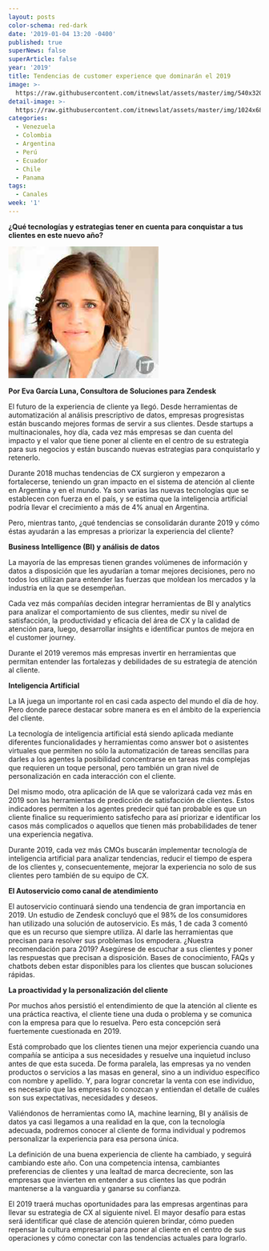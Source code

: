 ```yaml
---
layout: posts
color-schema: red-dark
date: '2019-01-04 13:20 -0400'
published: true
superNews: false
superArticle: false
year: '2019'
title: Tendencias de customer experience que dominarán el 2019
image: >-
  https://raw.githubusercontent.com/itnewslat/assets/master/img/540x320/Customer-services-p.jpg
detail-image: >-
  https://raw.githubusercontent.com/itnewslat/assets/master/img/1024x680/Customer-services-g.jpg
categories:
  - Venezuela
  - Colombia
  - Argentina
  - Perú
  - Ecuador
  - Chile
  - Panama
tags:
  - Canales
week: '1'
---
```

**¿Qué tecnologías y estrategias tener en cuenta para conquistar a tus clientes en este nuevo año?**

![Por Eva García Luna, Consultora de Soluciones para Zendesk](https://raw.githubusercontent.com/itnewslat/assets/master/img/300x300/Eva-Garcia-Luna.jpg)

**Por Eva García Luna, Consultora de Soluciones para Zendesk**

El futuro de la experiencia de cliente ya llegó. Desde herramientas de automatización al análisis prescriptivo de datos, empresas progresistas están buscando mejores formas de servir a sus clientes. Desde startups a multinacionales, hoy día, cada vez más empresas se dan cuenta del impacto y el valor que tiene poner al cliente en el centro de su estrategia para sus negocios y están buscando nuevas estrategias para conquistarlo y retenerlo.

Durante 2018 muchas tendencias de CX surgieron y empezaron a fortalecerse, teniendo un gran impacto en el sistema de atención al cliente en Argentina y en el mundo. Ya son varias las nuevas tecnologías que se establecen con fuerza en el país, y se estima que la inteligencia artificial podría llevar el crecimiento a más de 4% anual en Argentina.

Pero, mientras tanto, ¿qué tendencias se consolidarán durante 2019 y cómo éstas ayudarán a las empresas a priorizar la experiencia del cliente?

**Business Intelligence (BI) y análisis de datos**

La mayoría de las empresas tienen grandes volúmenes de información y datos a disposición que les ayudarían a tomar mejores decisiones, pero no todos los utilizan para entender las fuerzas que moldean los mercados y la industria en la que se desempeñan.

Cada vez más compañías deciden integrar herramientas de BI y analytics para analizar el comportamiento de sus clientes, medir su nivel de satisfacción, la productividad y eficacia del área de CX y la calidad de atención para, luego, desarrollar insights e identificar puntos de mejora en el customer journey.

Durante el 2019 veremos más empresas invertir en herramientas que permitan entender las fortalezas y debilidades de su estrategia de atención al cliente.

**Inteligencia Artificial**

La IA juega un importante rol en casi cada aspecto del mundo el día de hoy. Pero donde parece destacar sobre manera es en el ámbito de la experiencia del cliente. 

La tecnología de inteligencia artificial está siendo aplicada mediante diferentes funcionalidades y herramientas como answer bot o asistentes virtuales que permiten no sólo la automatización de tareas sencillas para darles a los agentes la posibilidad concentrarse en tareas más complejas que requieren un toque personal, pero también un gran nivel de personalización en cada interacción con el cliente. 

Del mismo modo, otra aplicación de IA que se valorizará cada vez más en 2019 son las herramientas de predicción de satisfacción de clientes. Estos indicadores permiten a los agentes predecir qué tan probable es que un cliente finalice su requerimiento satisfecho para así priorizar e identificar los casos más complicados o aquellos que tienen más probabilidades de tener una experiencia negativa.

Durante 2019, cada vez más CMOs buscarán implementar tecnología de inteligencia artificial para analizar tendencias, reducir el tiempo de espera de los clientes y, consecuentemente, mejorar la experiencia no solo de sus clientes pero también de su equipo de CX.

**El Autoservicio como canal de atendimiento**

El autoservicio continuará siendo una tendencia de gran importancia en 2019. Un estudio de Zendesk concluyó que el 98% de los consumidores han utilizado una solución de autoservicio. Es más, 1 de cada 3 comentó que es un recurso que siempre utiliza. Al darle las herramientas que precisan para resolver sus problemas los empodera.
¿Nuestra recomendación para 2019? Asegúrese de escuchar a sus clientes y poner las respuestas que precisan a disposición. Bases de conocimiento, FAQs y chatbots deben estar disponibles para los clientes que buscan soluciones rápidas.

**La proactividad y la personalización del cliente**

Por muchos años persistió el entendimiento de que la atención al cliente es una práctica reactiva, el cliente tiene una duda o problema y se comunica con la empresa para que lo resuelva. Pero esta concepción será fuertemente cuestionada en 2019.

Está comprobado que los clientes tienen una mejor experiencia cuando una compañía se anticipa a sus necesidades y resuelve una inquietud incluso antes de que esta suceda. De forma paralela, las empresas ya no venden productos o servicios a las masas en general, sino a un individuo específico con nombre y apellido. Y, para lograr concretar la venta con ese individuo, es necesario que las empresas lo conozcan y entiendan el detalle de cuáles son sus expectativas, necesidades y deseos.

Valiéndonos de herramientas como IA, machine learning, BI y análisis de datos ya casi llegamos a una realidad en la que, con la tecnología adecuada, podremos conocer al cliente de forma individual y podremos personalizar la experiencia para esa persona única.

La definición de una buena experiencia de cliente ha cambiado, y seguirá cambiando este año. Con una competencia intensa, cambiantes preferencias de clientes y una lealtad de marca decreciente, son las empresas que invierten en entender a sus clientes las que podrán mantenerse a la vanguardia y ganarse su confianza.
 
El 2019 traerá muchas oportunidades para las empresas argentinas para llevar su estrategia de CX al siguiente nivel. El mayor desafío para estas será identificar qué clase de atención quieren brindar, cómo pueden repensar la cultura empresarial para poner al cliente en el centro de sus operaciones y cómo conectar con las tendencias actuales para lograrlo.
